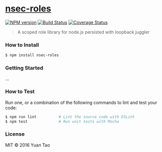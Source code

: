 # [nsec-roles](https://github.com/taoyuan/nsec-roles)

[![NPM version](http://img.shields.io/npm/v/nsec-roles.svg?style=flat-square)](https://www.npmjs.com/package/nsec-roles)
[![Build Status](http://img.shields.io/travis/taoyuan/nsec-roles/master.svg?style=flat-square)](https://travis-ci.org/taoyuan/nsec-roles)
[![Coverage Status](https://img.shields.io/coveralls/taoyuan/nsec-roles.svg?style=flat-square)](https://coveralls.io/taoyuan/nsec-roles)

> A scoped role library for node.js persisted with loopback juggler

### How to Install

```sh
$ npm install nsec-roles
```

### Getting Started

...

### How to Test

Run one, or a combination of the following commands to lint and test your code:

```sh
$ npm run lint          # Lint the source code with ESLint
$ npm test              # Run unit tests with Mocha
```

### License

MIT © 2016 Yuan Tao

